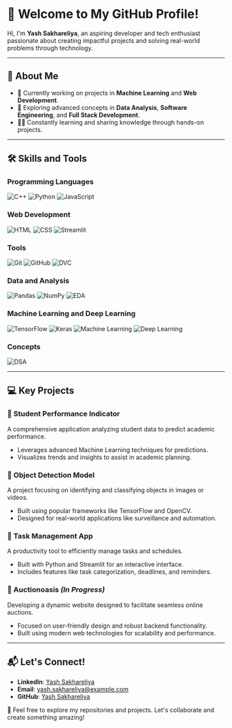 # 👋 Welcome to My GitHub Profile!

Hi, I'm **Yash Sakhareliya**, an aspiring developer and tech enthusiast passionate about creating impactful projects and solving real-world problems through technology.  

---

## 🌟 About Me

- 🔭 Currently working on projects in **Machine Learning** and **Web Development**.
- 📖 Exploring advanced concepts in **Data Analysis**, **Software Engineering**, and **Full Stack Development**.
- 🧑‍💻 Constantly learning and sharing knowledge through hands-on projects.

---

## 🛠️ Skills and Tools  

### Programming Languages  
![C++](https://img.shields.io/badge/-C++-00599C?logo=c%2B%2B&logoColor=white&style=for-the-badge) ![Python](https://img.shields.io/badge/-Python-blue?logo=python&logoColor=white&style=for-the-badge) ![JavaScript](https://img.shields.io/badge/-JavaScript-yellow?logo=javascript&logoColor=black&style=for-the-badge)  

### Web Development  
![HTML](https://img.shields.io/badge/-HTML-orange?logo=html5&logoColor=white&style=for-the-badge) ![CSS](https://img.shields.io/badge/-CSS-blue?logo=css3&logoColor=white&style=for-the-badge) ![Streamlit](https://img.shields.io/badge/-Streamlit-brightgreen?logo=streamlit&logoColor=white&style=for-the-badge)  

### Tools  
![Git](https://img.shields.io/badge/-Git-red?logo=git&logoColor=white&style=for-the-badge) ![GitHub](https://img.shields.io/badge/-GitHub-black?logo=github&logoColor=white&style=for-the-badge) ![DVC](https://img.shields.io/badge/-DVC-lightblue?logo=dataversioncontrol&logoColor=white&style=for-the-badge)  

### Data and Analysis  
![Pandas](https://img.shields.io/badge/-Pandas-darkblue?logo=pandas&logoColor=white&style=for-the-badge) ![NumPy](https://img.shields.io/badge/-NumPy-blue?logo=numpy&logoColor=white&style=for-the-badge) ![EDA](https://img.shields.io/badge/-EDA-green?logo=data&logoColor=white&style=for-the-badge)  

### Machine Learning and Deep Learning  
![TensorFlow](https://img.shields.io/badge/-TensorFlow-orange?logo=tensorflow&logoColor=white&style=for-the-badge) ![Keras](https://img.shields.io/badge/-Keras-red?logo=keras&logoColor=white&style=for-the-badge) ![Machine Learning](https://img.shields.io/badge/-Machine%20Learning-blueviolet?logo=machinelearning&logoColor=white&style=for-the-badge) ![Deep Learning](https://img.shields.io/badge/-Deep%20Learning-purple?style=for-the-badge)  

### Concepts  
![DSA](https://img.shields.io/badge/-Data%20Structures%20and%20Algorithms-black?style=for-the-badge)  

---

## 💻 Key Projects

### 📂 Student Performance Indicator  
A comprehensive application analyzing student data to predict academic performance.  
- Leverages advanced Machine Learning techniques for predictions.  
- Visualizes trends and insights to assist in academic planning.  

### 📂 Object Detection Model  
A project focusing on identifying and classifying objects in images or videos.  
- Built using popular frameworks like TensorFlow and OpenCV.  
- Designed for real-world applications like surveillance and automation.  

### 📂 Task Management App  
A productivity tool to efficiently manage tasks and schedules.  
- Built with Python and Streamlit for an interactive interface.  
- Includes features like task categorization, deadlines, and reminders.  

### 📂 Auctionoasis *(In Progress)*  
Developing a dynamic website designed to facilitate seamless online auctions.  
- Focused on user-friendly design and robust backend functionality.  
- Built using modern web technologies for scalability and performance.  

---

## 📬 Let's Connect!  

- **LinkedIn**: [Yash Sakhareliya](https://linkedin.com/in/YashSakhareliya)  
- **Email**: yash.sakhareliya@example.com  
- **GitHub**: [Yash Sakhareliya](https://github.com/YashSakhareliya)  

🌟 Feel free to explore my repositories and projects. Let's collaborate and create something amazing!

